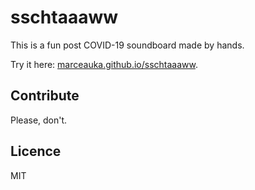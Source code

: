 # sschtaaaww

This is a fun post COVID-19 soundboard made by hands.

Try it here: [marceauka.github.io/sschtaaaww](https://marceauka.github.io/sschtaaaww).

## Contribute

Please, don't.

## Licence

MIT